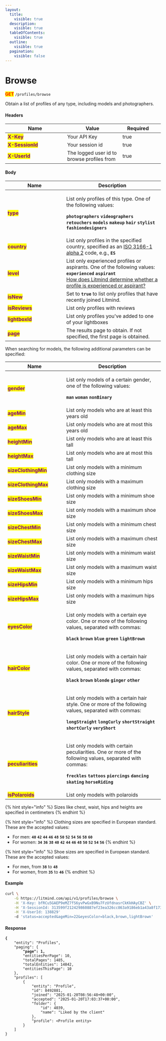 ```yaml
---
layout:
  title:
    visible: true
  description:
    visible: true
  tableOfContents:
    visible: true
  outline:
    visible: true
  pagination:
    visible: false
---
```


# Browse

<mark style="color:red;">**GET**</mark> `/profiles/browse`

Obtain a list of profiles of any type, including models and photographers.

#### Headers

<table><thead><tr><th width="177">Name</th><th>Value</th><th width="100" data-type="checkbox">Required</th><th data-hidden></th></tr></thead><tbody><tr><td><mark style="color:purple;"><strong>X-Key</strong></mark></td><td>Your API Key</td><td>true</td><td></td></tr><tr><td><mark style="color:purple;"><strong>X-SessionId</strong></mark></td><td>Your session id</td><td>true</td><td></td></tr><tr><td><mark style="color:purple;"><strong>X-UserId</strong></mark></td><td>The logged user id to browse profiles from</td><td>true</td><td></td></tr></tbody></table>

#### Body

<table><thead><tr><th width="174">Name</th><th>Description</th></tr></thead><tbody><tr><td><mark style="color:purple;"><strong>type</strong></mark></td><td><p>List only profiles of this type. One of the following values:</p><p><strong><code>photographers</code></strong> <strong><code>videographers</code></strong> <strong><code>retouchers</code></strong> <strong><code>models</code></strong> <strong><code>makeup</code></strong> <strong><code>hair</code></strong> <strong><code>stylist</code></strong> <strong><code>fashiondesigners</code></strong></p></td></tr><tr><td><mark style="color:purple;"><strong>country</strong></mark></td><td>List only profiles in the specified country, specified as an <a href="https://en.wikipedia.org/wiki/ISO_3166-1_alpha-2">ISO 3166-1 alpha 2</a> code, e.g., <strong><code>ES</code></strong></td></tr><tr><td><mark style="color:purple;"><strong>level</strong></mark></td><td>List only experienced profiles or aspirants. One of the following values: <strong><code>experienced</code></strong> <strong><code>aspirant</code></strong><br><a href="https://litmind.com/help/howDoWeAssignLevel">How does Litmind determine whether a profile is experienced or aspirant?</a></td></tr><tr><td><mark style="color:purple;"><strong>isNew</strong></mark></td><td>Set to <strong><code>true</code></strong> to list only profiles that have recently joined Litmind.</td></tr><tr><td><mark style="color:purple;"><strong>isReviews</strong></mark></td><td>List only profiles with reviews</td></tr><tr><td><mark style="color:purple;"><strong>lightboxId</strong></mark></td><td>List only profiles you've added to one of your lightboxes</td></tr><tr><td><mark style="color:purple;"><strong>page</strong></mark></td><td>The results page to obtain. If not specified, the first page is obtained.</td></tr></tbody></table>

When searching for models, the following additional parameters can be specified:

<table data-header-hidden><thead><tr><th width="174">Name</th><th>Description</th></tr></thead><tbody><tr><td><mark style="color:purple;"><strong>gender</strong></mark></td><td><p>List only models of a certain gender, one of the following values:</p><p><strong><code>man</code></strong> <strong><code>woman</code></strong> <strong><code>nonBinary</code></strong></p></td></tr><tr><td><mark style="color:purple;"><strong>ageMin</strong></mark></td><td>List only models who are at least this years old</td></tr><tr><td><mark style="color:purple;"><strong>ageMax</strong></mark></td><td>List only models who are at most this years old</td></tr><tr><td><mark style="color:purple;"><strong>heightMin</strong></mark></td><td>List only models who are at least this tall</td></tr><tr><td><mark style="color:purple;"><strong>heightMax</strong></mark></td><td>List only models who are at most this tall</td></tr><tr><td><mark style="color:purple;"><strong>sizeClothingMin</strong></mark></td><td>List only models with a minimum clothing size</td></tr><tr><td><mark style="color:purple;"><strong>sizeClothingMax</strong></mark></td><td>List only models with a maximum clothing size</td></tr><tr><td><mark style="color:purple;"><strong>sizeShoesMin</strong></mark></td><td>List only models with a minimum shoe size</td></tr><tr><td><mark style="color:purple;"><strong>sizeShoesMax</strong></mark></td><td>List only models with a maximum shoe size</td></tr><tr><td><mark style="color:purple;"><strong>sizeChestMin</strong></mark></td><td>List only models with a minimum chest size</td></tr><tr><td><mark style="color:purple;"><strong>sizeChestMax</strong></mark></td><td>List only models with a maximum chest size</td></tr><tr><td><mark style="color:purple;"><strong>sizeWaistMin</strong></mark></td><td>List only models with a minimum waist size</td></tr><tr><td><mark style="color:purple;"><strong>sizeWaistMax</strong></mark></td><td>List only models with a maximum waist size</td></tr><tr><td><mark style="color:purple;"><strong>sizeHipsMin</strong></mark></td><td>List only models with a minimum hips size</td></tr><tr><td><mark style="color:purple;"><strong>sizeHipsMax</strong></mark></td><td>List only models with a maximum hips size</td></tr><tr><td><mark style="color:purple;"><strong>eyesColor</strong></mark></td><td><p>List only models with a certain eye color. One or more of the following values, separated with commas:</p><p><strong><code>black</code></strong> <strong><code>brown</code></strong> <strong><code>blue</code></strong> <strong><code>green</code></strong> <strong><code>lightBrown</code></strong></p></td></tr><tr><td><mark style="color:purple;"><strong>hairColor</strong></mark></td><td><p>List only models with a certain hair color. One or more of the following values, separated with commas:</p><p><strong><code>black</code></strong> <strong><code>brown</code></strong> <strong><code>blonde</code></strong> <strong><code>ginger</code></strong> <strong><code>other</code></strong></p></td></tr><tr><td><mark style="color:purple;"><strong>hairStyle</strong></mark></td><td><p>List only models with a certain hair style. One or more of the following values, separated with commas:</p><p><strong><code>longStraight</code></strong> <strong><code>longCurly</code></strong> <strong><code>shortStraight</code></strong> <strong><code>shortCurly</code></strong> <strong><code>veryShort</code></strong></p></td></tr><tr><td><mark style="color:purple;"><strong>peculiarities</strong></mark></td><td><p>List only models with certain peculiarities. One or more of the following values, separated with commas:</p><p><strong><code>freckles</code></strong> <strong><code>tattoos</code></strong> <strong><code>piercings</code></strong> <strong><code>dancing</code></strong> <strong><code>skating</code></strong> <strong><code>horseRiding</code></strong></p></td></tr><tr><td><mark style="color:purple;"><strong>isPolaroids</strong></mark></td><td>List only models with polaroids</td></tr></tbody></table>

{% hint style="info" %}
Sizes like chest, waist, hips and heights are specified in centimeters
{% endhint %}

{% hint style="info" %}
Clothing sizes are specified in European standard. These are the accepted values:

* For men: **`40`** **`42`** **`44`** **`46`** **`48`** **`50`** **`52`** **`54`** **`56`** **`58`** **`60`**
* For women: **`34`** **`36`** **`38`** **`40`** **`42`** **`44`** **`46`** **`48`** **`50`** **`52`** **`54`** **`56`**
{% endhint %}

{% hint style="info" %}
Shoe sizes are specified in European standard. These are the accepted values:

* For men, from **`38`** to **`48`**
* For women, from **`35`** to **`46`**
{% endhint %}

#### Example

```bash
curl \
    -G https://litmind.com/api/v1/profiles/browse \
    -H 'X-Key: bfRCu5GAEP9eMZ7fS6yvPwGxB9Nu7FzUfdnasrCkKkHAyCBZ' \
    -H 'X-SessionId: 313599f212429860887ef23ea326cc863a9186eb1a43a8f1739a1815ebe2a588' \
    -H 'X-UserId: 138829'
    -d 'status=accepted&ageMin=22&eyesColor=black,brown,lightBrown'
```

#### Response

<pre class="language-json" data-full-width="false"><code class="lang-json"><strong>{
</strong>    "entity": "Profiles",
    "paging": {
<strong>        "page": 1,
</strong>        "entitiesPerPage": 10,
        "totalPages": 1485,
        "totalEntities": 14842,
        "entitiesThisPage": 10
    },
    "profiles": [
        {
            "entity": "Profile",
            "id": 8492881,
            "joined": "2025-01-20T08:56:48+00:00",
            "accepted": "2025-01-20T17:03:37+00:00",
            "folder": {
                "id": 4039,
                "name": "Liked by the client"
            },
            "profile": &#x3C;Profile entity>
        }
    ]
}
</code></pre>

